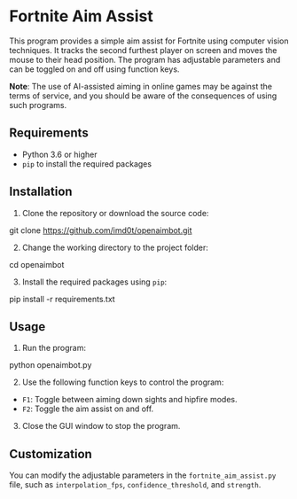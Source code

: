 # Fortnite Aim Assist

This program provides a simple aim assist for Fortnite using computer vision techniques. It tracks the second furthest player on screen and moves the mouse to their head position. The program has adjustable parameters and can be toggled on and off using function keys.

**Note**: The use of AI-assisted aiming in online games may be against the terms of service, and you should be aware of the consequences of using such programs.

## Requirements

- Python 3.6 or higher
- `pip` to install the required packages

## Installation

1. Clone the repository or download the source code:

git clone https://github.com/imd0t/openaimbot.git


2. Change the working directory to the project folder:

cd openaimbot


3. Install the required packages using `pip`:

pip install -r requirements.txt


## Usage

1. Run the program:

python openaimbot.py


2. Use the following function keys to control the program:

- `F1`: Toggle between aiming down sights and hipfire modes.
- `F2`: Toggle the aim assist on and off.

3. Close the GUI window to stop the program.

## Customization

You can modify the adjustable parameters in the `fortnite_aim_assist.py` file, such as `interpolation_fps`, `confidence_threshold`, and `strength`.
